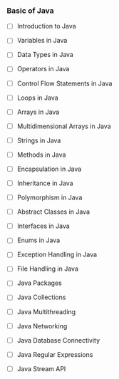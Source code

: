 ### Basic of Java

- [ ] Introduction to Java
- [ ] Variables in Java
- [ ] Data Types in Java
- [ ] Operators in Java
- [ ] Control Flow Statements in Java
- [ ] Loops in Java
- [ ] Arrays in Java
- [ ] Multidimensional Arrays in Java
- [ ] Strings in Java
- [ ] Methods in Java
- [ ] Encapsulation in Java
- [ ] Inheritance in Java
- [ ] Polymorphism in Java
- [ ] Abstract Classes in Java
- [ ] Interfaces in Java
- [ ] Enums in Java
- [ ] Exception Handling in Java
- [ ] File Handling in Java
- [ ] Java Packages
- [ ] Java Collections
- [ ] Java Multithreading
- [ ] Java Networking
- [ ] Java Database Connectivity
- [ ] Java Regular Expressions
- [ ] Java Stream API

